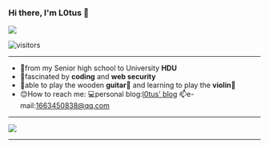 ### Hi there, I'm L0tus 👋
<img src="https://readme-typing-svg.herokuapp.com/?lines=Hola!;Welcome%20to%20my%20Github!&font=Roboto" />  
  
![visitors](https://visitor-badge.glitch.me/badge?page_id=ChrisL0tus&left_color=green&right_color=red)

---
*    🏫from my Senior high school to University **HDU**  
*    💖fascinated  by **coding** and **web security**  
*    👦able to play the wooden **guitar🎸** and learning to play the **violin🎻**    
*    😊How to reach me: 💻personal blog:[l0tus' blog](https://l0tus.vip)   📫e-mail:1663450838@qq.com
 
---
![](https://github-readme-stats.vercel.app/api?username=ChrisL0tus&show_icons=true&theme=dark&count_private=true)  


---
<!--
**ChrisL0tus/ChrisL0tus** is a ✨ _special_ ✨ repository because its `README.md` (this file) appears on your GitHub profile.

Here are some ideas to get you started:

- 🔭 I’m currently working on ...
- 🌱 I’m currently learning ...
- 👯 I’m looking to collaborate on ...
- 🤔 I’m looking for help with ...
- 💬 Ask me about ...
- 📫 How to reach me: ...
- 😄 Pronouns: ...
- ⚡ Fun fact: ...
-->
